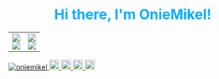 <!-- <h1 align="center">Hi there, I'm OnieMikel!</h1> -->

<h1 align="center" class="animated-text">Hi there, I'm OnieMikel!</h1>

<style>
@keyframes gradientText {
  0% { color: #00aaff; }
  50% { color: #00ff55; }
  100% { color: #00aaff; }
}

.animated-text {
  /* display: inline-block; */
  animation: gradientText 2s ease-in-out infinite;
}
</style>


<table>
  <tr>
    <td>
      <img src="https://github-readme-stats.vercel.app/api?username=oniemikel&theme=algolia&show_icons=true" />
      <br/>
      <img src="https://streak-stats.demolab.com?user=oniemikel&theme=dark&date_format=%5BY.%5Dn.j" />
    </td>
    <td>
      <img src="https://github-readme-stats.vercel.app/api/top-langs?username=oniemikel&show_icons=true&locale=en&theme=github_dark" />
      <br/>
      <img src="https://github-profile-trophy.vercel.app/?username=oniemikel&theme=algolia&margin-w=15&margin-h=15&column=3&rank=-C,-?" />
    </td>
  </tr>
</table>

<!-- ![Readme Card](https://github-readme-stats.vercel.app/api/pin/?username=oniemikel&repo=gmail-pwa&theme=transparent) -->


<p align="left">
  <a href="https://github.com/oniemikel/oniemikel/">
    <img src="https://komarev.com/ghpvc/?username=oniemikel" alt="oniemikel" />
  </a>
  </a>
  <a href="https://github.com/oniemikel">
    <img height="20" src="https://img.shields.io/github/followers/oniemikel?label=follow&logo=github&style=flat" />
  </a>
  <a href="https://stackoverflow.com/users/5720201/oniemikel">
    <img height="20" src="https://img.shields.io/stackexchange/stackoverflow/r/5720201?label=StackOverflow&logo=stack-overflow&style=flat" />
  </a>
  <a href="http://qiita.com/oniemikel">
    <img height="20" src="https://qiita-badge.apiapi.app/s/oniemikel/posts.svg" />
  </a>
  <//qiita.com/oniemikel">
    <img height="20" src="https://qiita-badge.apiapi.app/s/oniemikel/contributions.svg" />
  </a>
</p>